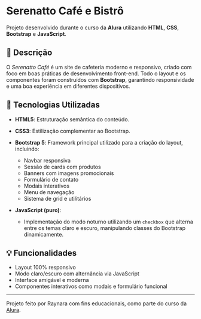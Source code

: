 # Serenatto Café e Bistrô

Projeto desenvolvido durante o curso da **Alura** utilizando **HTML**, **CSS**, **Bootstrap** e **JavaScript**.

## 📄 Descrição

O *Serenatto Café* é um site de cafeteria moderno e responsivo, criado com foco em boas práticas de desenvolvimento front-end. Todo o layout e os componentes foram construídos com **Bootstrap**, garantindo responsividade e uma boa experiência em diferentes dispositivos.

## 🚀 Tecnologias Utilizadas

- **HTML5**: Estruturação semântica do conteúdo.
- **CSS3**: Estilização complementar ao Bootstrap.
- **Bootstrap 5**: Framework principal utilizado para a criação do layout, incluindo:
  - Navbar responsiva
  - Sessão de cards com produtos
  - Banners com imagens promocionais
  - Formulário de contato
  - Modais interativos
  - Menu de navegação
  - Sistema de grid e utilitários

- **JavaScript (puro)**: 
  - Implementação do modo noturno utilizando um `checkbox` que alterna entre os temas claro e escuro, manipulando classes do Bootstrap dinamicamente.

## 💡 Funcionalidades

- Layout 100% responsivo
- Modo claro/escuro com alternância via JavaScript
- Interface amigável e moderna
- Componentes interativos como modais e formulário funcional

---

Projeto feito por Raynara com fins educacionais, como parte do curso da [Alura](https://www.alura.com.br/).

